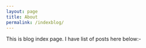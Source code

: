 ```yaml
---
layout: page
title: About
permalink: /indexblog/
---
```


This is blog index page. I have list of posts here below:-
